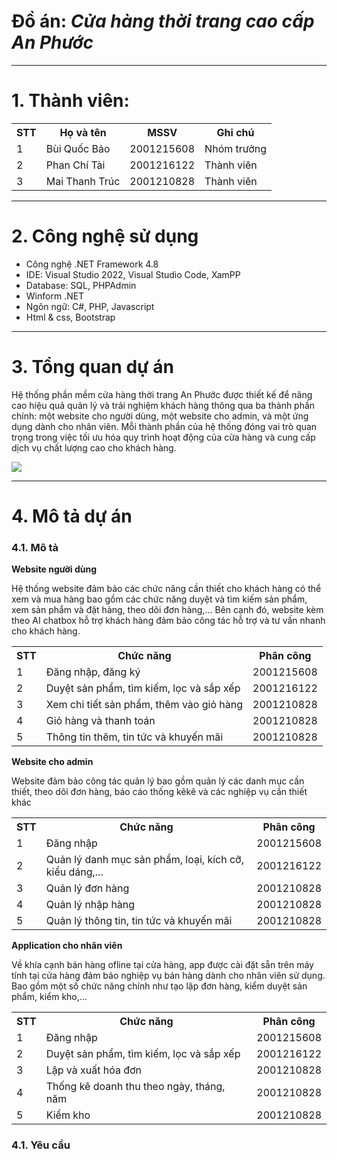 <h1>Đồ án: <i>Cửa hàng thời trang cao cấp An Phước</i></h1>
<hr>
<h1>1. Thành viên:</h1>
<table>
  <tr>
    <th>STT</th>
    <th>Họ và tên</th>
    <th>MSSV</th>
    <th>Ghi chú</th>
  </tr>
  <tr>
    <td>1</td>
    <td>Bùi Quốc Bảo</td>
    <td>2001215608</td>
    <td>Nhóm trưởng</td>
  </tr>
  <tr>
    <td>2</td>
    <td>Phan Chí Tài</td>
    <td>2001216122</td>
    <td>Thành viên</td>
  </tr>
  <tr>
    <td>3</td>
    <td>Mai Thanh Trúc</td>
    <td>2001210828</td>
    <td>Thành viên</td>
  </tr>
</table>
<hr>
<h1>2. Công nghệ sử dụng</h1>
<ul>
  <li>Công nghệ .NET Framework 4.8</li>
  <li>IDE: Visual Studio 2022, Visual Studio Code, XamPP</li>
  <li>Database: SQL, PHPAdmin</li>
  <li>Winform .NET</li>
  <li>Ngôn ngữ: C#, PHP, Javascript</li>
  <li>Html & css, Bootstrap</li>
</ul>
<hr>
<h1>3. Tổng quan dự án</h1>
<p>Hệ thống phần mềm cửa hàng thời trang An Phước được thiết kế để nâng cao hiệu quả quản lý và trải nghiệm khách hàng thông qua ba thành phần chính: một website cho người dùng, một website cho admin, và một ứng dụng dành cho nhân viên. Mỗi thành phần của hệ thống đóng vai trò quan trọng trong việc tối ưu hóa quy trình hoạt động của cửa hàng và cung cấp dịch vụ chất lượng cao cho khách hàng.</p>
<img src="https://blogger.googleusercontent.com/img/b/R29vZ2xl/AVvXsEiBYk3Pdy3vjzp13_cSg_Vm-rfVywSfiTSoNXQMdeGfaThSBae-XjzvgQe8leZXtGUavw2NYmVySlDJ0Ou2Ymzod8Llr2uLMEPi2fZee_m19NAcjZeiEY3LIuyk9H5CuT5fiZVSMnXVOR-J216-t9Q_y_EtVBdY3pBYQtDpWFUm_gRRP_y5b2GqzvJ6/s960/132.png" />
<hr>
<h1>4. Mô tả dự án</h1>
<h3>4.1. Mô tả</h3>
<b>Website người dùng</b>
<p>Hệ thống website đảm bảo các chức năng cần thiết cho khách hàng có thể xem và mua hàng bao gồm các chức năng duyệt và tìm kiếm sản phẩm, xem sản phẩm và đặt hàng, theo dõi đơn hàng,... Bên cạnh đó, website kèm theo AI chatbox hỗ trợ khách hàng đảm bảo công tác hỗ trợ và tư vấn nhanh cho khách hàng.</p>
<table>
  <tr>
    <th>STT</th>
    <th>Chức năng</th>
    <th>Phân công</th>
  </tr>
  <tr>
    <td>1</td>
    <td>Đăng nhập, đăng ký</td>
    <td>2001215608</td>
  </tr>
  <tr>
    <td>2</td>
    <td>Duyệt sản phẩm, tìm kiếm, lọc và sắp xếp</td>
    <td>2001216122</td>
  </tr>
  <tr>
    <td>3</td>
    <td>Xem chi tiết sản phẩm, thêm vào giỏ hàng</td>
    <td>2001210828</td>
  </tr>
  <tr>
    <td>4</td>
    <td>Giỏ hàng và thanh toán</td>
    <td>2001210828</td>
  </tr>
  <tr>
    <td>5</td>
    <td>Thông tin thêm, tin tức và khuyến mãi</td>
    <td>2001210828</td>
  </tr>
</table> 
<b>Website cho admin</b>
<p>Website đảm bảo công tác quản lý bao gồm quản lý các danh mục cần thiết, theo dõi đơn hàng, báo cáo thống kêkê và các nghiệp vụ cần thiết khác</p>
<table>
  <tr>
    <th>STT</th>
    <th>Chức năng</th>
    <th>Phân công</th>
  </tr>
  <tr>
    <td>1</td>
    <td>Đăng nhập</td>
    <td>2001215608</td>
  </tr>
  <tr>
    <td>2</td>
    <td>Quản lý danh mục sản phẩm, loại, kích cỡ, kiểu dáng,...</td>
    <td>2001216122</td>
  </tr>
  <tr>
    <td>3</td>
    <td>Quản lý đơn hàng</td>
    <td>2001210828</td>
  </tr>
  <tr>
    <td>4</td>
    <td>Quản lý nhập hàng</td>
    <td>2001210828</td>
  </tr>
  <tr>
    <td>5</td>
    <td>Quản lý thông tin, tin tức và khuyến mãi</td>
    <td>2001210828</td>
  </tr>
</table> 
<b>Application cho nhân viên</b>
<p>Về khía cạnh bán hàng ofline tại cửa hàng, app được cài đặt sẵn trên máy tính tại cửa hàng đảm bảo nghiệp vụ bán hàng dành cho nhân viên sử dụng. Bao gồm một số chức năng chính như tạo lập đơn hàng, kiểm duyệt sản phẩm, kiểm kho,...</p>
<table>
  <tr>
    <th>STT</th>
    <th>Chức năng</th>
    <th>Phân công</th>
  </tr>
  <tr>
    <td>1</td>
    <td>Đăng nhập</td>
    <td>2001215608</td>
  </tr>
  <tr>
    <td>2</td>
    <td>Duyệt sản phẩm, tìm kiếm, lọc và sắp xếp</td>
    <td>2001216122</td>
  </tr>
  <tr>
    <td>3</td>
    <td>Lập và xuất hóa đơn</td>
    <td>2001210828</td>
  </tr>
  <tr>
    <td>4</td>
    <td>Thống kê doanh thu theo ngày, tháng, năm</td>
    <td>2001210828</td>
  </tr>
  <tr>
    <td>5</td>
    <td>Kiểm kho</td>
    <td>2001210828</td>
  </tr>
</table> 
<h3>4.1. Yêu cầu</h3>
